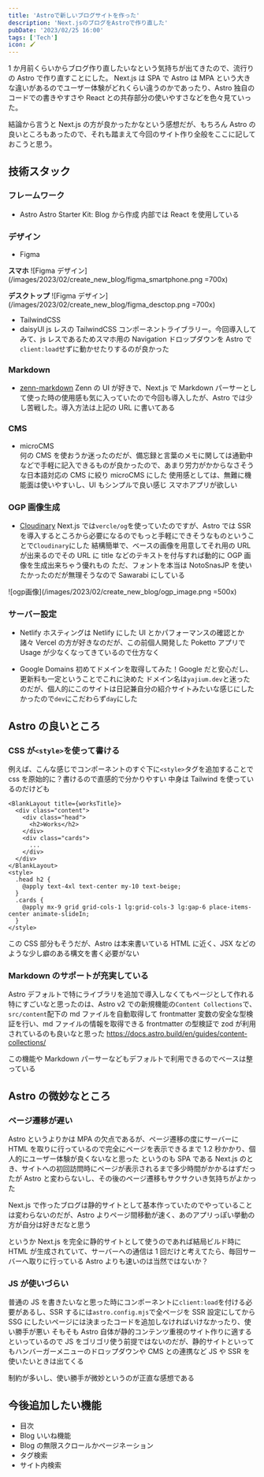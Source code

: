 ```yaml
---
title: 'Astroで新しいブログサイトを作った'
description: 'Next.jsのブログをAstroで作り直した'
pubDate: '2023/02/25 16:00'
tags: ['Tech']
icon: 🖌️
---
```


1 か月前くらいからブログ作り直したいなという気持ちが出てきたので、流行りの Astro で作り直すことにした。
Next.js は SPA で Astro は MPA という大きな違いがあるのでユーザー体験がどれくらい違うのかであったり、Astro 独自のコードでの書きやすさや React との共存部分の使いやすさなどを色々見ていった。

結論から言うと Next.js の方が良かったかなという感想だが、もちろん Astro の良いところもあったので、それも踏まえて今回のサイト作り全般をここに記しておこうと思う。

## 技術スタック

### フレームワーク

- Astro
  Astro Starter Kit: Blog から作成
  内部では React を使用している

### デザイン

- Figma

**スマホ**
![Figma デザイン](/images/2023/02/create_new_blog/figma_smartphone.png =700x)

**デスクトップ**
![Figma デザイン](/images/2023/02/create_new_blog/figma_desctop.png =700x)

- TailwindCSS
- daisyUI
  js レスの TailwindCSS コンポーネントライブラリー。今回導入してみて、js レスであるためスマホ用の Navigation ドロップダウンを Astro で `client:load`せずに動かせたりするのが良かった

### Markdown

- [zenn-markdown](https://zenn.dev/rorisutarou/articles/ec3871ec55693d)
  Zenn の UI が好きで、Next.js で Markdown パーサーとして使った時の使用感も気に入っていたので今回も導入したが、Astro では少し苦戦した。導入方法は上記の URL に書いてある

### CMS

- microCMS  
  何の CMS を使おうか迷ったのだが、備忘録と言葉のメモに関しては通勤中などで手軽に記入できるものが良かったので、あまり労力がかからなさそうな日本語対応の CMS に絞り microCMS にした
  使用感としては、無難に機能面は使いやすいし、UI もシンプルで良い感じ
  スマホアプリが欲しい

### OGP 画像生成

- [Cloudinary](https://catnose.me/notes/cloudinary-dynamic-ogp-image)
  Next.js では`vercle/og`を使っていたのですが、Astro では SSR を導入するところから必要になるのでもっと手軽にできそうなものということで`Cloudinary`にした
  結構簡単で、ベースの画像を用意してそれ用の URL が出来るのでその URL に title などのテキストを付与すれば動的に OGP 画像を生成出来ちゃう優れもの
  ただ、フォントを本当は NotoSnasJP を使いたかったのだが無理そうなので Sawarabi にしている

![ogp画像](/images/2023/02/create_new_blog/ogp_image.png =500x)

### サーバー設定

- Netlify
  ホスティングは Netlify にした
  UI とかパフォーマンスの確認とか諸々 Vercel の方が好きなのだが、この前個人開発した Poketto アプリで Usage が少なくなってきているので仕方なく

- Google Domains
  初めてドメインを取得してみた！Google だと安心だし、更新料も一定ということでこれに決めた
  ドメイン名は`yajium.dev`と迷ったのだが、個人的にこのサイトは日記兼自分の紹介サイトみたいな感じにしたかったので`dev`にこだわらず`day`にした

## Astro の良いところ

### CSS が`<style>`を使って書ける

例えば、こんな感じでコンポーネントのすぐ下に`<style>`タグを追加することで css を原始的に？書けるので直感的で分かりやすい
中身は Tailwind を使っているのだけども

```html:works.astro
<BlankLayout title={worksTitle}>
  <div class="content">
    <div class="head">
      <h2>Works</h2>
    </div>
    <div class="cards">
      ...
    </div>
  </div>
</BlankLayout>
<style>
  .head h2 {
    @apply text-4xl text-center my-10 text-beige;
  }
  .cards {
    @apply mx-9 grid grid-cols-1 lg:grid-cols-3 lg:gap-6 place-items-center animate-slideIn;
  }
</style>
```

この CSS 部分もそうだが、Astro は本来書いている HTML に近く、JSX などのような少し癖のある構文を書く必要がない

### Markdown のサポートが充実している

Astro デフォルトで特にライブラリを追加で導入しなくてもページとして作れる
特にすごいなと思ったのは、Astro v2 での新規機能の`Content Collections`で、`src/content`配下の md ファイルを自動取得して frontmatter 変数の安全な型検証を行い、md ファイルの情報を取得できる
frontmatter の型検証で zod が利用されているのも良いなと思った
https://docs.astro.build/en/guides/content-collections/

この機能や Markdown パーサーなどもデフォルトで利用できるのでベースは整っている

## Astro の微妙なところ

### ページ遷移が遅い

Astro というよりかは MPA の欠点であるが、ページ遷移の度にサーバーに HTML を取りに行っているので完全にページを表示できるまで 1.2 秒かかり、個人的にユーザー体験が良くないなと思った
というのも SPA である Next.js のとき、サイトへの初回訪問時にページが表示されるまで多少時間がかかるはずだったが Astro と変わらないし、その後のページ遷移もサクサクいき気持ちがよかった

Next.js で作ったブログは静的サイトとして基本作っていたのでやっていることは変わらないのだが、Astro よりページ間移動が速く、あのアプリっぽい挙動の方が自分は好きだなと思う

というか Next.js を完全に静的サイトとして使うのであれば結局ビルド時に HTML が生成されていて、サーバーへの通信は 1 回だけと考えてたら、毎回サーバーへ取りに行っている Astro よりも速いのは当然ではないか？

### JS が使いづらい

普通の JS を書きたいなと思った時にコンポーネントに`client:load`を付ける必要があるし、SSR するには`astro.config.mjs`で全ページを SSR 設定にしてから SSG にしたいページには決まったコードを追加しなければいけなかったり、使い勝手が悪い
そもそも Astro 自体が静的コンテンツ重視のサイト作りに適するといっているので JS をゴリゴリ使う前提ではないのだが、静的サイトといってもハンバーガーメニューのドロップダウンや CMS との連携など JS や SSR を使いたいときは出てくる

制約が多いし、使い勝手が微妙というのが正直な感想である

## 今後追加したい機能

- 目次
- Blog いいね機能
- Blog の無限スクロールかページネーション
- タグ検索
- サイト内検索
